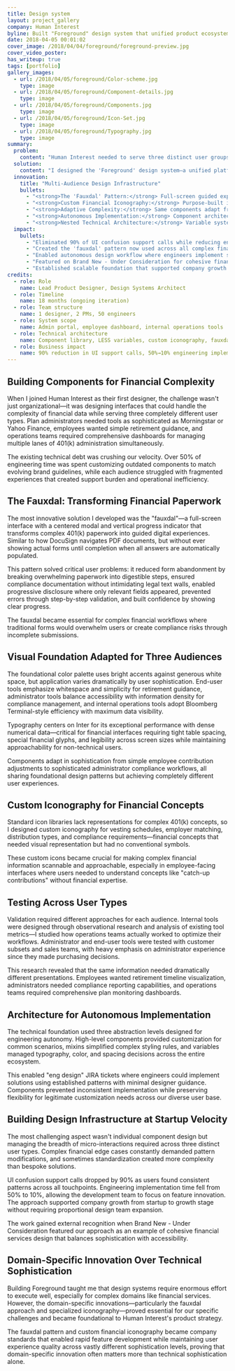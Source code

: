 ```yaml
---
title: Design system
layout: project_gallery
company: Human Interest
byline: Built "Foreground" design system that unified product ecosystem across three user types while enabling engineering team to implement designs autonomously
date: 2018-04-05 00:01:02
cover_image: /2018/04/04/foreground/foreground-preview.jpg
cover_video_poster: 
has_writeup: true
tags: [portfolio]
gallery_images:
  - url: /2018/04/05/foreground/Color-scheme.jpg
    type: image
  - url: /2018/04/05/foreground/Component-details.jpg
    type: image
  - url: /2018/04/05/foreground/Components.jpg
    type: image
  - url: /2018/04/05/foreground/Icon-Set.jpg
    type: image
  - url: /2018/04/05/foreground/Typography.jpg
    type: image
summary:
  problem:
    content: "Human Interest needed to serve three distinct user groups—plan administrators, employees, and internal operations teams—through disconnected interfaces that didn't match their workflow needs. Over 50% of engineering time was spent customizing old components to match new branding, while each audience struggled with fragmented experiences that created support burden and operational inefficiency."
  solution:
    content: "I designed the 'Foreground' design system—a unified platform ecosystem using consistent patterns adapted for each audience's complexity needs. Plan administrators got sophisticated compliance tools, employees got simplified retirement visualization, and operations teams got mission-critical infrastructure for managing all plans."
  innovation:
    title: "Multi-Audience Design Infrastructure"
    bullets:
      - "<strong>The 'Fauxdal' Pattern:</strong> Full-screen guided experience that transforms complex 401(k) paperwork into progressive digital workflows"
      - "<strong>Custom Financial Iconography:</strong> Purpose-built icon system for complex 401(k) concepts that lack standard visual representation"
      - "<strong>Adaptive Complexity:</strong> Same components adapt from consumer-simple to Bloomberg Terminal-complex based on user expertise"
      - "<strong>Autonomous Implementation:</strong> Component architecture enables engineers to implement designs without designer handoff"
      - "<strong>Nested Technical Architecture:</strong> Variable system enables wide-reaching changes through centralized updates"
  impact:
    bullets:
      - "Eliminated 90% of UI confusion support calls while reducing engineering implementation time from 50% to 10%"
      - "Created the 'fauxdal' pattern now used across all complex financial workflows company-wide"
      - "Enabled autonomous design workflow where engineers implement solutions with minimal designer guidance"
      - "Featured on Brand New - Under Consideration for cohesive financial services brand design"
      - "Established scalable foundation that supported company growth without proportional design team expansion"
credits:
  - role: Role
    name: Lead Product Designer, Design Systems Architect
  - role: Timeline
    name: 18 months (ongoing iteration)
  - role: Team structure
    name: 1 designer, 2 PMs, 50 engineers
  - role: System scope
    name: Admin portal, employee dashboard, internal operations tools
  - role: Technical architecture
    name: Component library, LESS variables, custom iconography, fauxdal pattern
  - role: Business impact
    name: 90% reduction in UI support calls, 50%→10% engineering implementation time
---
```


## Building Components for Financial Complexity

When I joined Human Interest as their first designer, the challenge wasn't just organizational—it was designing interfaces that could handle the complexity of financial data while serving three completely different user types. Plan administrators needed tools as sophisticated as Morningstar or Yahoo Finance, employees wanted simple retirement guidance, and operations teams required comprehensive dashboards for managing multiple lanes of 401(k) administration simultaneously.

The existing technical debt was crushing our velocity. Over 50% of engineering time was spent customizing outdated components to match evolving brand guidelines, while each audience struggled with fragmented experiences that created support burden and operational inefficiency.

## The Fauxdal: Transforming Financial Paperwork

The most innovative solution I developed was the "fauxdal"—a full-screen interface with a centered modal and vertical progress indicator that transforms complex 401(k) paperwork into guided digital experiences. Similar to how DocuSign navigates PDF documents, but without ever showing actual forms until completion when all answers are automatically populated.

This pattern solved critical user problems: it reduced form abandonment by breaking overwhelming paperwork into digestible steps, ensured compliance documentation without intimidating legal text walls, enabled progressive disclosure where only relevant fields appeared, prevented errors through step-by-step validation, and built confidence by showing clear progress.

The fauxdal became essential for complex financial workflows where traditional forms would overwhelm users or create compliance risks through incomplete submissions.

## Visual Foundation Adapted for Three Audiences

The foundational color palette uses bright accents against generous white space, but application varies dramatically by user sophistication. End-user tools emphasize whitespace and simplicity for retirement guidance, administrator tools balance accessibility with information density for compliance management, and internal operations tools adopt Bloomberg Terminal-style efficiency with maximum data visibility.

Typography centers on Inter for its exceptional performance with dense numerical data—critical for financial interfaces requiring tight table spacing, special financial glyphs, and legibility across screen sizes while maintaining approachability for non-technical users.

Components adapt in sophistication from simple employee contribution adjustments to sophisticated administrator compliance workflows, all sharing foundational design patterns but achieving completely different user experiences.

## Custom Iconography for Financial Concepts

Standard icon libraries lack representations for complex 401(k) concepts, so I designed custom iconography for vesting schedules, employer matching, distribution types, and compliance requirements—financial concepts that needed visual representation but had no conventional symbols.

These custom icons became crucial for making complex financial information scannable and approachable, especially in employee-facing interfaces where users needed to understand concepts like "catch-up contributions" without financial expertise.

## Testing Across User Types

Validation required different approaches for each audience. Internal tools were designed through observational research and analysis of existing tool metrics—I studied how operations teams actually worked to optimize their workflows. Administrator and end-user tools were tested with customer subsets and sales teams, with heavy emphasis on administrator experience since they made purchasing decisions.

This research revealed that the same information needed dramatically different presentations. Employees wanted retirement timeline visualization, administrators needed compliance reporting capabilities, and operations teams required comprehensive plan monitoring dashboards.

## Architecture for Autonomous Implementation

The technical foundation used three abstraction levels designed for engineering autonomy. High-level components provided customization for common scenarios, mixins simplified complex styling rules, and variables managed typography, color, and spacing decisions across the entire ecosystem.

This enabled "eng design" JIRA tickets where engineers could implement solutions using established patterns with minimal designer guidance. Components prevented inconsistent implementation while preserving flexibility for legitimate customization needs across our diverse user base.

## Building Design Infrastructure at Startup Velocity

The most challenging aspect wasn't individual component design but managing the breadth of micro-interactions required across three distinct user types. Complex financial edge cases constantly demanded pattern modifications, and sometimes standardization created more complexity than bespoke solutions.

UI confusion support calls dropped by 90% as users found consistent patterns across all touchpoints. Engineering implementation time fell from 50% to 10%, allowing the development team to focus on feature innovation. The approach supported company growth from startup to growth stage without requiring proportional design team expansion.

The work gained external recognition when Brand New - Under Consideration featured our approach as an example of cohesive financial services design that balances sophistication with accessibility.

## Domain-Specific Innovation Over Technical Sophistication

Building Foreground taught me that design systems require enormous effort to execute well, especially for complex domains like financial services. However, the domain-specific innovations—particularly the fauxdal approach and specialized iconography—proved essential for our specific challenges and became foundational to Human Interest's product strategy.

The fauxdal pattern and custom financial iconography became company standards that enabled rapid feature development while maintaining user experience quality across vastly different sophistication levels, proving that domain-specific innovation often matters more than technical sophistication alone.
